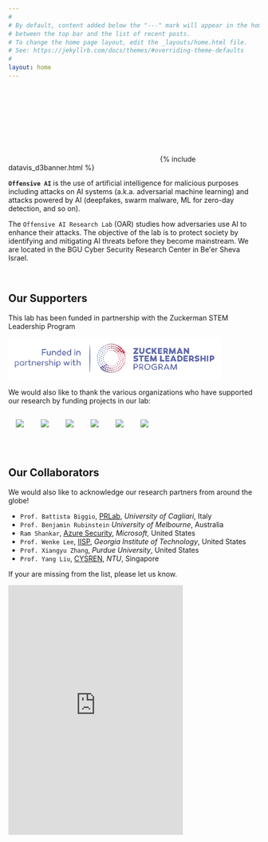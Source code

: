```yaml
---
#
# By default, content added below the "---" mark will appear in the home page
# between the top bar and the list of recent posts.
# To change the home page layout, edit the _layouts/home.html file.
# See: https://jekyllrb.com/docs/themes/#overriding-theme-defaults
#
layout: home
---
```


<svg id="d3banner"></svg>
{% include datavis_d3banner.html %}



**`Offensive AI`** is the use of artificial intelligence for malicious purposes including attacks on AI systems (a.k.a. adversarial machine learning) and attacks powered by AI (deepfakes, swarm malware, ML for zero-day detection, and so on).

The `Offensive AI Research Lab` (OAR) studies how adversaries use AI to enhance their attacks. The objective of the lab is to protect society by identifying and mitigating AI threats before they become mainstream. We are located in the BGU Cyber Security Research Center in Be'er Sheva Israel.

<p>&nbsp;</p>

## Our Supporters

This lab has been funded in partnership with the Zuckerman STEM Leadership Program

![image tooltip here](/assets/logos/zuckerman.png)

We would also like to thank the various organizations who have supported our research by funding projects in our lab:



<p float="left">
  <img src="{{site.baseurl}}/assets/logos/H2020.png" width="200" style="margin: 15px;" />
  <img src="{{site.baseurl}}/assets/logos/DoE.png" width="200" style="margin: 15px;" />
  <img src="{{site.baseurl}}/assets/logos/MoE.png" width="200" style="margin: 15px;" />
  <img src="{{site.baseurl}}/assets/logos/IIA.png" width="200" style="margin: 15px;" />
  <img src="{{site.baseurl}}/assets/logos/bird.png" width="200" style="margin: 15px;" />
   <img src="{{site.baseurl}}/assets/logos/CyberDir.png" width="200" style="margin: 15px;" />
</p>

<p>&nbsp;</p>

## Our Collaborators

We would also like to acknowledge our research partners from around the globe!

- `Prof. Battista Biggio`, [PRLab](https://pralab.diee.unica.it/en), *University of Cagliari*, Italy
- `Prof. Benjamin Rubinstein` *University of Melbourne*, Australia
- `Ram Shankar`, [Azure Security](https://cyber.harvard.edu/people/ram-shankar-siva-kumar), *Microsoft*, United States
- `Prof. Wenke Lee`, [IISP](https://cyber.gatech.edu/), *Georgia Institute of Technology*, United States
- `Prof. Xiangyu Zhang`, *Purdue University*, United States
- `Prof. Yang Liu`, [CYSREN](https://www.ntu.edu.sg/cysren), *NTU*, Singapore

If your are missing from the list, please let us know.



<iframe src="https://discord.com/widget?id=1013392970290045011&theme=dark" width="350" height="500" allowtransparency="true" frameborder="0" sandbox="allow-popups allow-popups-to-escape-sandbox allow-same-origin allow-scripts"></iframe>
